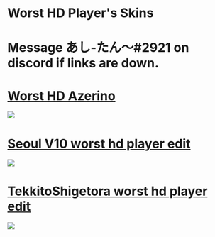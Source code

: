 # Worst HD Player's Skins
# Message あし-たん～#2921 on discord if links are down.

# [Worst HD Azerino](https://drive.google.com/file/d/1a-N8tmWv9XpfbkAIq_65ljvUCNqUIUcY/view?usp=sharing)
![](https://i.imgur.com/ooHR5s1.jpg)

# [Seoul V10 worst hd player edit](https://drive.google.com/u/1/uc?id=1MJiSiCsHjoqphIFGENV1mDT8R_yCn5bQ&export=download)
![](https://i.imgur.com/fhz11pG.png)

# [TekkitoShigetora worst hd player edit](https://drive.google.com/u/1/uc?id=1oImfvCpEK1zSiixeVhbYK49YApcl6tPI&export=download)
![](https://i.imgur.com/XTCDwyO.jpg)
